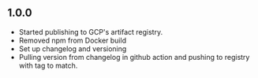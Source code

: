 ## 1.0.0
- Started publishing to GCP's artifact registry.
- Removed npm from Docker build
- Set up changelog and versioning
- Pulling version from changelog in github action and pushing to registry with tag to match.